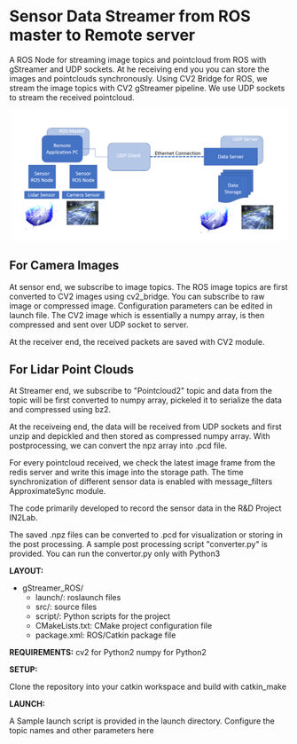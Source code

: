 # Sensor Data Streamer from ROS master to Remote server
A ROS Node for streaming image topics and pointcloud from ROS with gStreamer and UDP sockets. At he receiving end you you can store the images and pointclouds synchronously. Using CV2 Bridge for ROS, we stream the image topics with CV2 gStreamer pipeline. We use UDP sockets to stream the received pointcloud. 

![alt text](images/Setup.PNG)

## For Camera Images
At sensor end, we subscribe to image topics. The ROS image topics are first converted to CV2 images using cv2_bridge. You can subscribe to raw image or compressed image. Configuration parameters can be edited in launch file. The CV2 image which is essentially a numpy array, is then compressed and sent over UDP socket to server.

At the receiver end, the received packets are saved with CV2 module.

## For Lidar Point Clouds
At Streamer end, we subscribe to "Pointcloud2" topic and data from the topic will be first converted to numpy array, pickeled it to serialize the data and compressed using bz2.  

At the receiveing end, the data will be received from UDP sockets and first unzip and depickled and then stored as compressed numpy array. With postprocessing, we can convert the npz array into .pcd file.

For every pointcloud received, we check the latest image frame from the redis server and write this image into the storage path. The time synchronization of different sensor data is enabled with message_filters ApproximateSync module.

The code primarily developed to record the sensor data in the R&D Project IN2Lab.

The saved .npz files can be converted to .pcd for visualization or storing in the post processing. A sample post processing script "converter.py" is provided. You can run the convertor.py only with Python3


**LAYOUT:**
- gStreamer_ROS/
  - launch/:              roslaunch files
  - src/:                 source files
  - script/:			Python scripts for the project
  - CMakeLists.txt:       CMake project configuration file
  - package.xml:          ROS/Catkin package file

**REQUIREMENTS:**
cv2 for Python2
numpy for Python2



**SETUP:**

Clone the repository into your catkin workspace and build with catkin_make

**LAUNCH:**

A Sample launch script is provided in the launch directory. Configure the topic names and other parameters here
